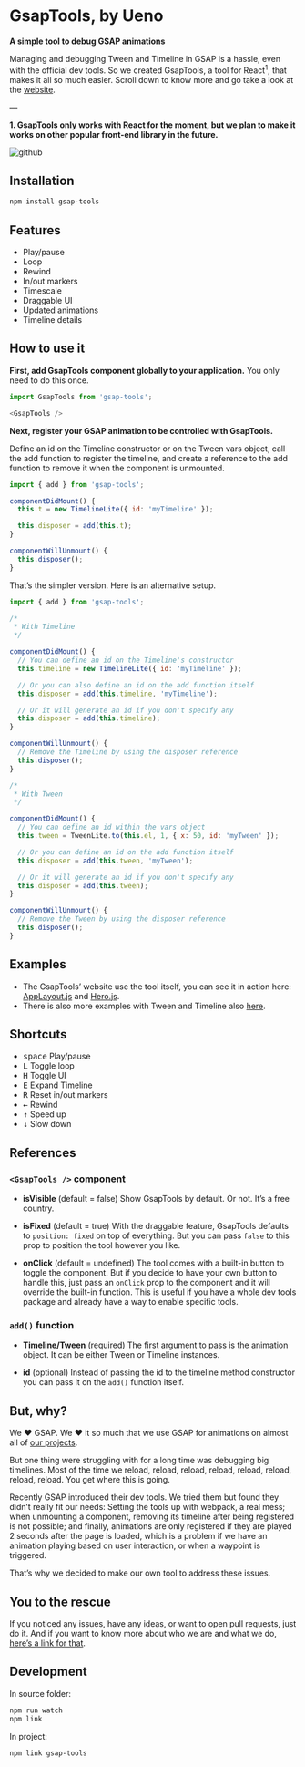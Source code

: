 # GsapTools, by Ueno

**A simple tool to debug GSAP animations**

Managing and debugging Tween and Timeline in GSAP is a hassle, even with the official dev tools. So we created GsapTools, a tool for React<sup>1</sup>, that makes it all so much easier. Scroll down to know more and go take a look at the <a href="https://ueno-llc.github.io/gsap-tools">website</a>.

—

**1. GsapTools only works with React for the moment, but we plan to make it works on other popular front-end library in the future.**

![github](https://user-images.githubusercontent.com/937328/41354476-9bb1015e-6f0e-11e8-8bff-850f990aebe8.png)

## Installation
```bash
npm install gsap-tools
```

## Features

- Play/pause
- Loop
- Rewind
- In/out markers
- Timescale
- Draggable UI
- Updated animations
- Timeline details

## How to use it

**First, add GsapTools component globally to your application.** You only need to do this once.

```js
import GsapTools from 'gsap-tools';

<GsapTools />
```

**Next, register your GSAP animation to be controlled with GsapTools.**

Define an id on the Timeline constructor or on the Tween vars object, call the add function to register the timeline, and create a reference to the add function to remove it when the component is unmounted.

```js
import { add } from 'gsap-tools';

componentDidMount() {
  this.t = new TimelineLite({ id: 'myTimeline' });

  this.disposer = add(this.t);
}

componentWillUnmount() {
  this.disposer();
}
```

That’s the simpler version. Here is an alternative setup.

```js
import { add } from 'gsap-tools';

/*
 * With Timeline
 */

componentDidMount() {
  // You can define an id on the Timeline's constructor
  this.timeline = new TimelineLite({ id: 'myTimeline' });

  // Or you can also define an id on the add function itself
  this.disposer = add(this.timeline, 'myTimeline');

  // Or it will generate an id if you don't specify any
  this.disposer = add(this.timeline);
}

componentWillUnmount() {
  // Remove the Timeline by using the disposer reference
  this.disposer();
}

/*
 * With Tween
 */

componentDidMount() {
  // You can define an id within the vars object
  this.tween = TweenLite.to(this.el, 1, { x: 50, id: 'myTween' });

  // Or you can define an id on the add function itself
  this.disposer = add(this.tween, 'myTween');

  // Or it will generate an id if you don't specify any
  this.disposer = add(this.tween);
}

componentWillUnmount() {
  // Remove the Tween by using the disposer reference
  this.disposer();
}
```

## Examples

- The GsapTools’ website use the tool itself, you can see it in action here: <a href="https://github.com/ueno-llc/gsap-tools/blob/react-gh-pages/src/components/app-layout/AppLayout.js#L23">AppLayout.js</a> and <a href="https://github.com/ueno-llc/gsap-tools/blob/react-gh-pages/src/components/hero/Hero.js#L48">Hero.js</a>.
- There is also more examples with Tween and Timeline also <a href="https://github.com/JeremDsgn/gsap-test/tree/master/src/components">here</a>.

## Shortcuts

- <kbd>space</kbd> Play/pause
- <kbd>L</kbd> Toggle loop
- <kbd>H</kbd> Toggle UI
- <kbd>E</kbd> Expand Timeline
- <kbd>R</kbd> Reset in/out markers
- <kbd>←</kbd> Rewind
- <kbd>↑</kbd> Speed up
- <kbd>↓</kbd> Slow down

## References

### `<GsapTools />` component

- **isVisible** (default = false) Show GsapTools by default. Or not. It’s a free country.

- **isFixed** (default = true) With the draggable feature, GsapTools defaults to `position: fixed`
on top of everything. But you can pass `false` to this prop to position the tool however you like.

- **onClick** (default = undefined) The tool comes with a built-in button to toggle the component.
But if you decide to have your own button to handle this, just pass an `onClick` prop to the component
and it will override the built-in function. This is useful if you have a whole dev tools package
and already have a way to enable specific tools.

### `add()` function

- **Timeline/Tween** (required) The first argument to pass is the animation object. It can be either Tween or Timeline instances.

- **id** (optional) Instead of passing the id to the timeline method constructor you can pass it on the `add()` function itself.

## But, why?

We ❤️ GSAP. We ❤️ it so much that we use GSAP for animations on almost all of <a href="http://ueno.co/work/">our projects</a>.

But one thing were struggling with for a long time was debugging big timelines. Most of the time we reload,
reload, reload, reload, reload, reload, reload, reload. You get where this is going.

Recently GSAP introduced their dev tools. We tried them but found they didn’t really fit our needs: Setting
the tools up with webpack, a real mess; when unmounting a component, removing its timeline after being
registered is not possible; and finally, animations are only registered if they are played 2 seconds after
the page is loaded, which is a problem if we have an animation playing based on user interaction, or
when a waypoint is triggered.

That’s why we decided to make our own tool to address these issues.

## You to the rescue

If you noticed any issues, have any ideas, or want to open pull requests, just do it.
And if you want to know more about who we are and what we do, <a href="http://ueno.co/">here’s a link for that</a>.

## Development

In source folder:

```bash
npm run watch
npm link
```

In project:

```bash
npm link gsap-tools
```
